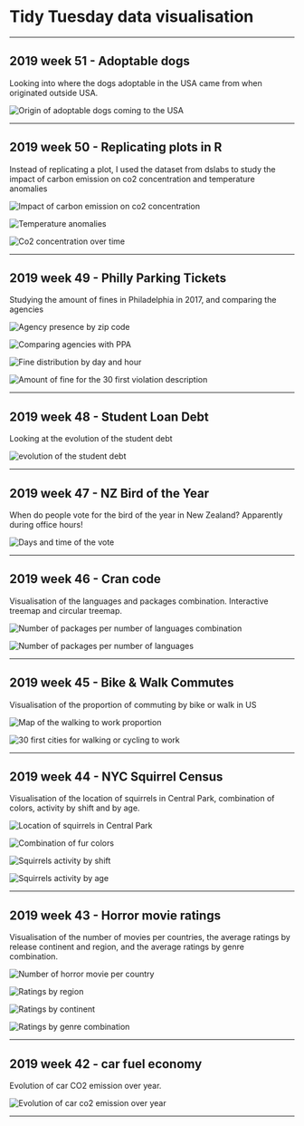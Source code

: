 # Tidy Tuesday data visualisation


----

## 2019 week 51 - Adoptable dogs

Looking into where the dogs adoptable in the USA came from when originated outside USA.

![Origin of adoptable dogs coming to the USA](/2019/2019-51-adoptable-dogs/origin_of_dogs.png)


----

## 2019 week 50 - Replicating plots in R

Instead of replicating a plot, I used the dataset from dslabs to study the impact of carbon emission on co2 concentration and temperature anomalies

![Impact of carbon emission on co2 concentration](/2019/2019-50-Replicating-plots/impact_carbon_emissions.png)

![Temperature anomalies](/2019/2019-50-Replicating-plots/temp_anomalies.png)

![Co2 concentration over time](/2019/2019-50-Replicating-plots/co2_concentration.png)

----

## 2019 week 49 - Philly Parking Tickets

Studying the amount of fines in Philadelphia in 2017, and comparing the agencies

![Agency presence by zip code](/2019/2019-49-Philly-parking-tickets/agency_presence.png)

![Comparing agencies with PPA](/2019/2019-49-Philly-parking-tickets/comparing_agencies.png)

![Fine distribution by day and hour](/2019/2019-49-Philly-parking-tickets/fine_value_distr.png)

![Amount of fine for the 30 first violation description](/2019/2019-49-Philly-parking-tickets/amount_30_violation.png)

----

## 2019 week 48 - Student Loan Debt

Looking at the evolution of the student debt

![evolution of the student debt](/2019/2019-48-student-loan-debt/evolution_student_debt.png)

----

## 2019 week 47 - NZ Bird of the Year

When do people vote for the bird of the year in New Zealand? Apparently during office hours!

![Days and time of the vote](/2019/2019-47-NZ-bird-of-year/votes_per_days_and_hours.png)

----

## 2019 week 46 - Cran code

Visualisation of the languages and packages combination. Interactive treemap and circular treemap.

![Number of packages per number of languages combination](/2019/2019-46-CRAN-code/num_packages_per_language_combination.png)

![Number of packages per number of languages](/2019/2019-46-CRAN-code/num_packages_per_num_languages.png)

----

## 2019 week 45 - Bike & Walk Commutes

Visualisation of the proportion of commuting by bike or walk in US

![Map of the walking to work proportion](/2019/2019-45-bike-walk-commutes/map_commute_city.png)

![30 first cities for  walking or cycling to work](/2019/2019-45-bike-walk-commutes/30_first_cities.png)

----

## 2019 week 44 - NYC Squirrel Census

Visualisation of the location of squirrels in Central Park, combination of colors, activity by shift and by age.

![Location of squirrels in Central Park](/2019/2019-44-NYC-squirrel-census/location_by_color.png)

![Combination of fur colors](/2019/2019-44-NYC-squirrel-census/combination_color.png)

![Squirrels activity by shift](/2019/2019-44-NYC-squirrel-census/activity_by_shift.png)

![Squirrels activity by age](/2019/2019-44-NYC-squirrel-census/activity_by_age.png)

----

## 2019 week 43 - Horror movie ratings

Visualisation of the number of movies per countries, the average ratings by release continent and region, and the average ratings by genre combination.

![Number of horror movie per country](/2019/2019-43-horror-movie-ratings/movies_country.png)

![Ratings by region](/2019/2019-43-horror-movie-ratings/ratings_by_region.png)

![Ratings by continent](/2019/2019-43-horror-movie-ratings/ratings_by_continent.png)

![Ratings by genre combination](/2019/2019-43-horror-movie-ratings/ratings_by_genre.png)

----

## 2019 week 42 - car fuel economy

Evolution of car CO2 emission over year.

![Evolution of car co2 emission over year](/2019/2019-42-car-fuel-economy/evolution_co2_year.png)

----



